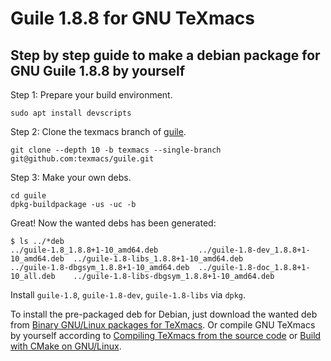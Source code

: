 # Guile 1.8.8 for GNU TeXmacs

## Step by step guide to make a debian package for GNU Guile 1.8.8 by yourself

Step 1: Prepare your build environment.
```
sudo apt install devscripts
```

Step 2: Clone the texmacs branch of [guile](https://github.com/texmacs/guile).
```
git clone --depth 10 -b texmacs --single-branch  git@github.com:texmacs/guile.git
```

Step 3: Make your own debs.
```
cd guile
dpkg-buildpackage -us -uc -b
```

Great! Now the wanted debs has been generated:
```
$ ls ../*deb
../guile-1.8_1.8.8+1-10_amd64.deb         ../guile-1.8-dev_1.8.8+1-10_amd64.deb  ../guile-1.8-libs_1.8.8+1-10_amd64.deb
../guile-1.8-dbgsym_1.8.8+1-10_amd64.deb  ../guile-1.8-doc_1.8.8+1-10_all.deb    ../guile-1.8-libs-dbgsym_1.8.8+1-10_amd64.deb
```
Install `guile-1.8`, `guile-1.8-dev`, `guile-1.8-libs` via `dpkg`.

To install the pre-packaged deb for Debian, just download the wanted deb from [Binary GNU/Linux packages for TeXmacs](http://www.texmacs.org/tmweb/download/linux-packages.en.html). Or compile GNU TeXmacs by yourself according to [Compiling TeXmacs from the source code](http://www.texmacs.org/tmweb/download/sources.en.html) or [Build with CMake on GNU/Linux](https://github.com/texmacs/texmacs/wiki/Build-with-CMake-on-GNU-Linux).
